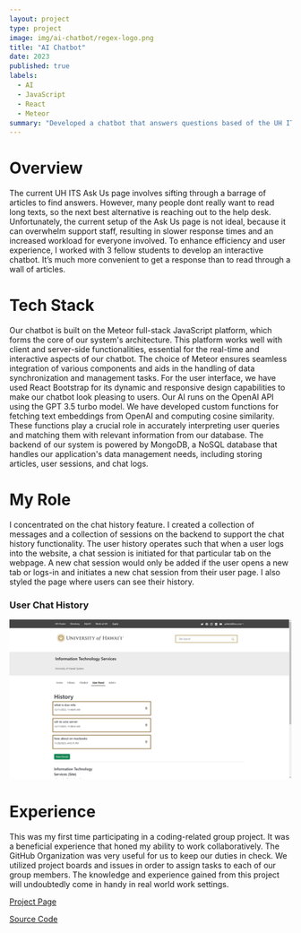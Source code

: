 ```yaml
---
layout: project
type: project
image: img/ai-chatbot/regex-logo.png
title: "AI Chatbot"
date: 2023
published: true
labels:
  - AI
  - JavaScript
  - React
  - Meteor
summary: "Developed a chatbot that answers questions based of the UH ITS Ask Us article knowledge base"
---
```


# Overview

The current UH ITS Ask Us page involves sifting through a barrage of articles to find answers. However, many people dont really want to read long texts, so the next best alternative is reaching out to the help desk. Unfortunately, the current setup of the Ask Us page is not ideal, because it can overwhelm support staff, resulting in slower response times and an increased workload for everyone involved. To enhance efficiency and user experience, I worked with 3 fellow students to develop an interactive chatbot. It’s much more convenient to get a response than to read through a wall of articles.


# Tech Stack

Our chatbot is built on the Meteor full-stack JavaScript platform, which forms the core of our system's architecture. This platform works well with client and server-side functionalities, essential for the real-time and interactive aspects of our chatbot. The choice of Meteor ensures seamless integration of various components and aids in the handling of data synchronization and management tasks. For the user interface, we have used React Bootstrap for its dynamic and responsive design capabilities to make our chatbot look pleasing to users. Our AI runs on the OpenAI API using the GPT 3.5 turbo model. We have developed custom functions for fetching text embeddings from OpenAI and computing cosine similarity. These functions play a crucial role in accurately interpreting user queries and matching them with relevant information from our database. The backend of our system is powered by MongoDB, a NoSQL database that handles our application's data management needs, including storing articles, user sessions, and chat logs.

# My Role

I concentrated on the chat history feature. I created a collection of messages and a collection of sessions on the backend to support the chat history functionality. The user history operates such that when a user logs into the website, a chat session is initiated for that particular tab on the webpage. A new chat session would only be added if the user opens a new tab or logs-in and initiates a new chat session from their user page. I also styled the page where users can see their history.

### User Chat History

<img width="600px" length="400px" src= "../img/ai-chatbot/chat-history.png">

# Experience

This was my first time participating in a coding-related group project. It was a beneficial experience that honed my ability to work collaboratively. The GitHub Organization was very useful for us to keep our duties in check. We utilized project boards and issues in order to assign tasks to each of our group members. The knowledge and experience gained from this project will undoubtedly come in handy in real world work settings.

[Project Page](https://regex-ics314.github.io/)

[Source Code](https://github.com/Regex-ICS314/AskUs)